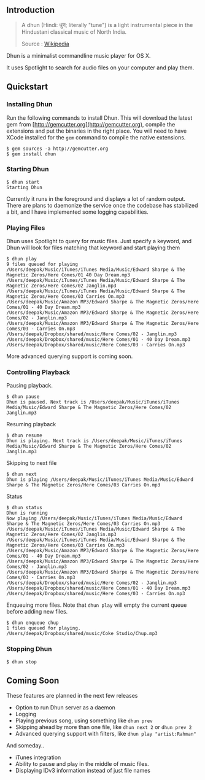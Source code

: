 ## Introduction

> A dhun (Hindi: धुन; literally "tune") is a light instrumental piece in the
> Hindustani classical music of North India.
>
> Source : [Wikipedia](http://en.wikipedia.org/wiki/Dhun)

Dhun is a minimalist commandline music player for OS X.

It uses Spotlight to search for audio files on your computer and play them.

## Quickstart

### Installing Dhun

Run the following commands to install Dhun. This will download the latest gem
from [http://gemcutter.org](http://gemcutter.org), compile the extensions and
put the binaries in the right place. You will need to have XCode installed for
the `gem` command to compile the native extensions.

    $ gem sources -a http://gemcutter.org
    $ gem install dhun

### Starting Dhun

    $ dhun start
    Starting Dhun

Currently it runs in the foreground and displays a lot of random output. There
are plans to daemonize the service once the codebase has stabilized a bit, and
I have implemented some logging capabilities.

### Playing Files

Dhun uses Spotlight to query for music files. Just specify a keyword, and Dhun
will look for files matching that keyword and start playing them

    $ dhun play
    9 files queued for playing
    /Users/deepak/Music/iTunes/iTunes Media/Music/Edward Sharpe & The Magnetic Zeros/Here Comes/01 40 Day Dream.mp3
    /Users/deepak/Music/iTunes/iTunes Media/Music/Edward Sharpe & The Magnetic Zeros/Here Comes/02 Janglin.mp3
    /Users/deepak/Music/iTunes/iTunes Media/Music/Edward Sharpe & The Magnetic Zeros/Here Comes/03 Carries On.mp3
    /Users/deepak/Music/Amazon MP3/Edward Sharpe & The Magnetic Zeros/Here Comes/01 - 40 Day Dream.mp3
    /Users/deepak/Music/Amazon MP3/Edward Sharpe & The Magnetic Zeros/Here Comes/02 - Janglin.mp3
    /Users/deepak/Music/Amazon MP3/Edward Sharpe & The Magnetic Zeros/Here Comes/03 - Carries On.mp3
    /Users/deepak/Dropbox/shared/music/Here Comes/02 - Janglin.mp3
    /Users/deepak/Dropbox/shared/music/Here Comes/01 - 40 Day Dream.mp3
    /Users/deepak/Dropbox/shared/music/Here Comes/03 - Carries On.mp3

More advanced querying support is coming soon.

### Controlling Playback

Pausing playback.

    $ dhun pause
    Dhun is paused. Next track is /Users/deepak/Music/iTunes/iTunes Media/Music/Edward Sharpe & The Magnetic Zeros/Here Comes/02 Janglin.mp3

Resuming playback

    $ dhun resume
    Dhun is playing. Next track is /Users/deepak/Music/iTunes/iTunes Media/Music/Edward Sharpe & The Magnetic Zeros/Here Comes/02 Janglin.mp3

Skipping to next file

    $ dhun next
    Dhun is playing /Users/deepak/Music/iTunes/iTunes Media/Music/Edward Sharpe & The Magnetic Zeros/Here Comes/03 Carries On.mp3

Status

    $ dhun status
    Dhun is running
    Now playing /Users/deepak/Music/iTunes/iTunes Media/Music/Edward Sharpe & The Magnetic Zeros/Here Comes/03 Carries On.mp3
    /Users/deepak/Music/iTunes/iTunes Media/Music/Edward Sharpe & The Magnetic Zeros/Here Comes/02 Janglin.mp3
    /Users/deepak/Music/iTunes/iTunes Media/Music/Edward Sharpe & The Magnetic Zeros/Here Comes/03 Carries On.mp3
    /Users/deepak/Music/Amazon MP3/Edward Sharpe & The Magnetic Zeros/Here Comes/01 - 40 Day Dream.mp3
    /Users/deepak/Music/Amazon MP3/Edward Sharpe & The Magnetic Zeros/Here Comes/02 - Janglin.mp3
    /Users/deepak/Music/Amazon MP3/Edward Sharpe & The Magnetic Zeros/Here Comes/03 - Carries On.mp3
    /Users/deepak/Dropbox/shared/music/Here Comes/02 - Janglin.mp3
    /Users/deepak/Dropbox/shared/music/Here Comes/01 - 40 Day Dream.mp3
    /Users/deepak/Dropbox/shared/music/Here Comes/03 - Carries On.mp3

Enqueuing more files. Note that `dhun play` will empty the current queue
before adding new files.

    $ dhun enqueue chup
    1 files queued for playing.
    /Users/deepak/Dropbox/shared/music/Coke Studio/Chup.mp3

### Stopping Dhun

    $ dhun stop

## Coming Soon

These features are planned in the next few releases

* Option to run Dhun server as a daemon
* Logging
* Playing previous song, using something like `dhun prev`
* Skipping ahead by more than one file, like `dhun next 2` or `dhun prev 2`
* Advanced querying support with filters, like `dhun play "artist:Rahman"`

And someday..

* iTunes integration
* Ability to pause and play in the middle of music files.
* Displaying IDv3 information instead of just file names